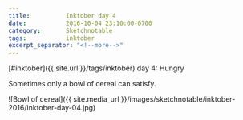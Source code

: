```yaml
---
title:          Inktober day 4
date:           2016-10-04 23:10:00-0700
category:       Sketchnotable
tags:           inktober
excerpt_separator: "<!--more-->"
---
```

[#inktober]({{ site.url }}/tags/inktober) day 4: Hungry

Sometimes only a bowl of cereal can satisfy.

![Bowl of cereal]({{ site.media_url }}/images/sketchnotable/inktober-2016/inktober-day-04.jpg)

<!--more-->
